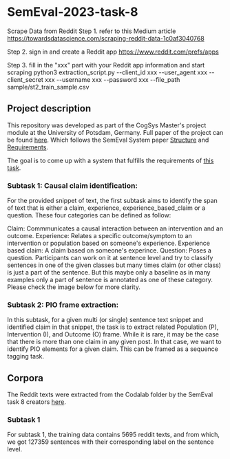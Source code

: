 # SemEval-2023-task-8

Scrape Data from Reddit
Step 1. refer to this Medium article
https://towardsdatascience.com/scraping-reddit-data-1c0af3040768

Step 2. sign in and create a Reddit app
https://www.reddit.com/prefs/apps

Step 3. fill in the "xxx" part with your Reddit app information and start scraping
python3 extraction_script.py --client_id xxx --user_agent xxx --client_secret xxx --username xxx --password xxx --file_path sample/st2_train_sample.csv


## Project description 

This repository was developed as part of the CogSys Master's project module at the University of Potsdam, Germany. Full paper of the project can be found [here](https://www.overleaf.com/project/63737db61470cc4405a391c3). Which follows the SemEval System paper [Structure](https://semeval.github.io/system-paper-template.html) and [Requirements](https://semeval.github.io/paper-requirements.html).

The goal is to come up with a system that fulfills the requirements of [this task](https://causalclaims.github.io/).


### Subtask 1: Causal claim identification:
For the provided snippet of text, the first subtask aims to identify the span of text that is either a claim, experience, experience_based_claim or a question. These four categories can be defined as follow:

Claim: Commmunicates a causal interaction between an intervention and an outcome.
Experience: Relates a specific outcome/symptom to an intervention or population based on someone's experience.
Experience based claim: A claim based on someone's experince.
Question: Poses a question.
Participants can work on it at sentence level and try to classify sentences in one of the given classes but many times claim (or other class) is just a part of the sentence. But this maybe only a baseline as in many examples only a part of sentence is annotated as one of these category. Please check the image below for more clarity.


### Subtask 2: PIO frame extraction:
In this subtask, for a given multi (or single) sentence text snippet and identified claim in that snippet, the task is to extract related Population (P), Intervention (I), and Outcome (O) frame. While it is rare, it may be the case that there is more than one claim in any given post. In that case, we want to identify PIO elements for a given claim. This can be framed as a sequence tagging task.


## Corpora 

The Reddit texts were extracted from the Codalab folder by the SemEval task 8 creators [here](https://codalab.lisn.upsaclay.fr/competitions/6948?secret_key=0eb18fd8-c847-4738-956c-f0f19fe3692e#participate-get_starting_kit). 

### Subtask 1
For subtask 1, the training data contains 5695 reddit texts, and from which, we got 127359 sentences with their corresponding label on the sentence level.

